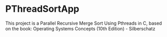 # PThreadSortApp
This project is a Parallel Recursive Merge Sort Using Pthreads in C, based on the book: Operating Systems Concepts (10th Edition) - Silberschatz
